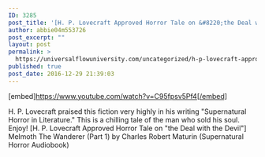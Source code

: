 ```yaml
---
ID: 3285
post_title: '[H. P. Lovecraft Approved Horror Tale on &#8220;the Deal with the Devil&#8221;] Melmoth The Wanderer (Part 1)'
author: abbie04m553726
post_excerpt: ""
layout: post
permalink: >
  https://universalflowuniversity.com/uncategorized/h-p-lovecraft-approved-horror-tale-on-the-deal-with-the-devil-melmoth-the-wanderer-part-1/
published: true
post_date: 2016-12-29 21:39:03
---
```

[embed]https://www.youtube.com/watch?v=C95fpsv5Pf4[/embed]<br>
<p>H. P. Lovecraft praised this fiction very highly in his writing "Supernatural Horror in Literature." This is a chilling tale of the man who sold his soul. Enjoy!
[H. P. Lovecraft Approved Horror Tale on "the Deal with the Devil"] Melmoth The Wanderer (Part 1) by Charles Robert Maturin (Supernatural Horror Audiobook)</p>